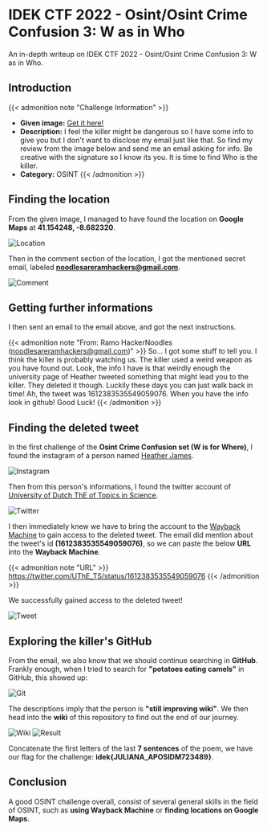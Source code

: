 # IDEK CTF 2022 - Osint/Osint Crime Confusion 3: W as in Who


An in-depth writeup on IDEK CTF 2022 - Osint/Osint Crime Confusion 3: W as in Who.

<!--more-->

## Introduction

{{< admonition note "Challenge Information" >}}
* **Given image:** [Get it here!](https://drive.google.com/file/d/1sYKHJvmFAB0yjWCTEdp_ZL9g1Eh0G56x/view?usp=share_link)
* **Description:** I feel the killer might be dangerous so I have some info to give you but I don't want to disclose my email just like that. So find my review from the image below and send me an email asking for info. Be creative with the signature so I know its you. It is time to find Who is the killer.
* **Category:** OSINT
{{< /admonition >}}

## Finding the location
 
From the given image, I managed to have found the location on **Google Maps** at **41.154248, -8.682320**. 

![Location](map.png)

Then in the comment section of the location, I got the mentioned secret email, labeled **noodlesareramhackers@gmail.com**.

![Comment](comment.png)

## Getting further informations

I then sent an email to the email above, and got the next instructions.

{{< admonition note "From: Ramo HackerNoodles (noodlesareramhackers@gmail.com)" >}}
So... I got some stuff to tell you. I think the killer is probably watching us. The killer used a weird weapon as you have found out. Look, the info I have is that weirdly enough the university page of Heather tweeted something that might lead you to the killer. They deleted it though. Luckily these days you can just walk back in time! Ah, the tweet was 1612383535549059076. When you have the info look in github!
Good Luck! 
{{< /admonition >}}

## Finding the deleted tweet

In the first challenge of the **Osint Crime Confusion set (W is for Where)**, I found the instagram of a person named [Heather James](https://www.instagram.com/hjthepainteng/).

![Instagram](ins.png)

Then from this person's informations, I found the twitter account of [University of Dutch ThE of Topics in Science](https://twitter.com/UThE_TS).

![Twitter](uni.png)

I then immediately knew we have to bring the account to the [Wayback Machine](https://web.archive.org) to gain access to the deleted tweet. The email did mention about the tweet's id **(1612383535549059076)**, so we can paste the below **URL** into the **Wayback Machine**.

{{< admonition note "URL" >}}
https://twitter.com/UThE_TS/status/1612383535549059076
{{< /admonition >}}

We successfully gained access to the deleted tweet!

![Tweet](tweet.png)

## Exploring the killer's GitHub

From the email, we also know that we should continue searching in **GitHub**. Frankly enough, when I tried to search for **"potatoes eating camels"** in GitHub, this showed up:

![Git](git.png)

The descriptions imply that the person is **"still improving wiki"**. We then head into the **wiki** of this repository to find out the end of our journey.

![Wiki](wiki.png)
![Result](flag.png)

Concatenate the first letters of the last **7 sentences** of the poem, we have our flag for the challenge: **idek{JULIANA_APOSIDM723489}**.

## Conclusion

A good OSINT challenge overall, consist of several general skills in the field of OSINT, such as **using Wayback Machine** or **finding locations on Google Maps**.


